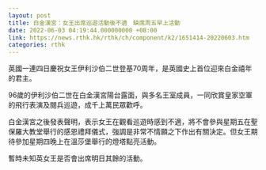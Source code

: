 ```yaml
---
layout: post
title: 白金漢宮：女王出席巡遊活動後不適　缺席周五早上活動
date: 2022-06-03 04:19:44.000000000 +08:00
link: https://news.rthk.hk/rthk/ch/component/k2/1651414-20220603.htm
categories: rthk
---
```


英國一連四日慶祝女王伊利沙伯二世登基70周年，是英國史上首位迎來白金禧年的君主。

96歲的伊利沙伯二世在白金漢宮陽台露面，與多名王室成員，一同欣賞皇家空軍的飛行表演及閱兵巡遊，成千上萬民眾歡呼。

白金漢宮之後發表聲明，表示女王在觀看巡遊時感到不適，將不會參與星期五在聖保羅大教堂舉行的感恩禮拜儀式，強調是非常不情願之下作出有關決定。但女王期待參加星期四晚上在溫莎堡舉行的燈塔點亮活動。

暫時未知英女王是否會出席明日其餘的活動。
